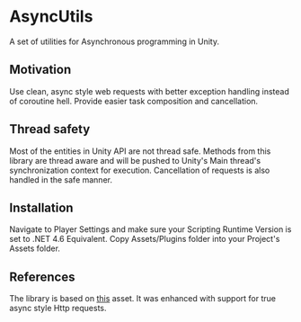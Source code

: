 # AsyncUtils
A set of utilities for Asynchronous programming in Unity.


## Motivation
Use clean, async style web requests with better exception handling instead of coroutine hell.
Provide easier task composition and cancellation.

## Thread safety
Most of the entities in Unity API are not thread safe.
Methods from this library are thread aware and will be pushed to Unity's Main thread's synchronization context for execution.
Cancellation of requests is also handled in the safe manner.

## Installation
Navigate to Player Settings and make sure your Scripting Runtime Version is set to .NET 4.6 Equivalent.
Copy  Assets/Plugins folder into your Project's Assets folder.

## References
The library is based on [this](https://assetstore.unity.com/packages/tools/async-await-support-101056) asset.
It was enhanced with support for true async style Http requests.
